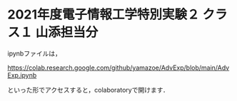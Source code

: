 # 2021年度電子情報工学特別実験２ クラス１ 山添担当分

ipynbファイルは，

https://colab.research.google.com/github/yamazoe/AdvExp/blob/main/AdvExp.ipynb

といった形でアクセスすると，colaboratoryで開けます．

